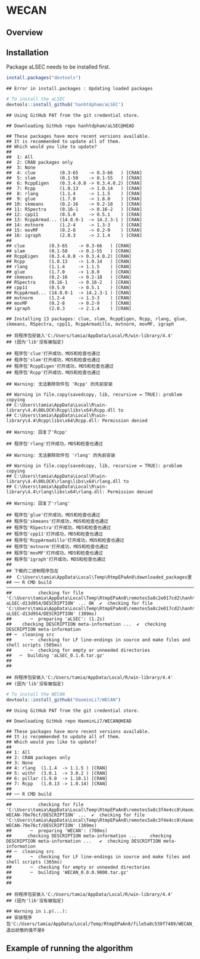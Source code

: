 
# WECAN

## Overview

## Installation

Package aLSEC needs to be installed first.

``` r
install.packages("devtools")
```

    ## Error in install.packages : Updating loaded packages

``` r
# To install the aLSEC
devtools::install_github('hanhtdpham/aLSEC')
```

    ## Using GitHub PAT from the git credential store.

    ## Downloading GitHub repo hanhtdpham/aLSEC@HEAD

    ## These packages have more recent versions available.
    ## It is recommended to update all of them.
    ## Which would you like to update?
    ## 
    ##  1: All                                         
    ##  2: CRAN packages only                          
    ##  3: None                                        
    ##  4: clue         (0.3-65    -> 0.3-66   ) [CRAN]
    ##  5: slam         (0.1-50    -> 0.1-55   ) [CRAN]
    ##  6: RcppEigen    (0.3.4.0.0 -> 0.3.4.0.2) [CRAN]
    ##  7: Rcpp         (1.0.13    -> 1.0.14   ) [CRAN]
    ##  8: rlang        (1.1.4     -> 1.1.5    ) [CRAN]
    ##  9: glue         (1.7.0     -> 1.8.0    ) [CRAN]
    ## 10: skmeans      (0.2-16    -> 0.2-18   ) [CRAN]
    ## 11: RSpectra     (0.16-1    -> 0.16-2   ) [CRAN]
    ## 12: cpp11        (0.5.0     -> 0.5.1    ) [CRAN]
    ## 13: RcppArmad... (14.0.0-1  -> 14.2.3-1 ) [CRAN]
    ## 14: mvtnorm      (1.2-4     -> 1.3-3    ) [CRAN]
    ## 15: movMF        (0.2-8     -> 0.2-9    ) [CRAN]
    ## 16: igraph       (2.0.3     -> 2.1.4    ) [CRAN]
    ## 
    ## clue         (0.3-65    -> 0.3-66   ) [CRAN]
    ## slam         (0.1-50    -> 0.1-55   ) [CRAN]
    ## RcppEigen    (0.3.4.0.0 -> 0.3.4.0.2) [CRAN]
    ## Rcpp         (1.0.13    -> 1.0.14   ) [CRAN]
    ## rlang        (1.1.4     -> 1.1.5    ) [CRAN]
    ## glue         (1.7.0     -> 1.8.0    ) [CRAN]
    ## skmeans      (0.2-16    -> 0.2-18   ) [CRAN]
    ## RSpectra     (0.16-1    -> 0.16-2   ) [CRAN]
    ## cpp11        (0.5.0     -> 0.5.1    ) [CRAN]
    ## RcppArmad... (14.0.0-1  -> 14.2.3-1 ) [CRAN]
    ## mvtnorm      (1.2-4     -> 1.3-3    ) [CRAN]
    ## movMF        (0.2-8     -> 0.2-9    ) [CRAN]
    ## igraph       (2.0.3     -> 2.1.4    ) [CRAN]

    ## Installing 13 packages: clue, slam, RcppEigen, Rcpp, rlang, glue, skmeans, RSpectra, cpp11, RcppArmadillo, mvtnorm, movMF, igraph

    ## 将程序包安装入'C:/Users/tamia/AppData/Local/R/win-library/4.4'
    ## (因为'lib'没有被指定)

    ## 程序包'clue'打开成功，MD5和检查也通过
    ## 程序包'slam'打开成功，MD5和检查也通过
    ## 程序包'RcppEigen'打开成功，MD5和检查也通过
    ## 程序包'Rcpp'打开成功，MD5和检查也通过

    ## Warning: 无法删除软件包 'Rcpp' 的先前安装

    ## Warning in file.copy(savedcopy, lib, recursive = TRUE): problem copying
    ## C:\Users\tamia\AppData\Local\R\win-library\4.4\00LOCK\Rcpp\libs\x64\Rcpp.dll to
    ## C:\Users\tamia\AppData\Local\R\win-library\4.4\Rcpp\libs\x64\Rcpp.dll: Permission denied

    ## Warning: 回复了'Rcpp'

    ## 程序包'rlang'打开成功，MD5和检查也通过

    ## Warning: 无法删除软件包 'rlang' 的先前安装

    ## Warning in file.copy(savedcopy, lib, recursive = TRUE): problem copying
    ## C:\Users\tamia\AppData\Local\R\win-library\4.4\00LOCK\rlang\libs\x64\rlang.dll to
    ## C:\Users\tamia\AppData\Local\R\win-library\4.4\rlang\libs\x64\rlang.dll: Permission denied

    ## Warning: 回复了'rlang'

    ## 程序包'glue'打开成功，MD5和检查也通过
    ## 程序包'skmeans'打开成功，MD5和检查也通过
    ## 程序包'RSpectra'打开成功，MD5和检查也通过
    ## 程序包'cpp11'打开成功，MD5和检查也通过
    ## 程序包'RcppArmadillo'打开成功，MD5和检查也通过
    ## 程序包'mvtnorm'打开成功，MD5和检查也通过
    ## 程序包'movMF'打开成功，MD5和检查也通过
    ## 程序包'igraph'打开成功，MD5和检查也通过
    ## 
    ## 下载的二进制程序包在
    ##  C:\Users\tamia\AppData\Local\Temp\RtmpEPaAn8\downloaded_packages里
    ## ── R CMD build ────────────────────────────────────────────────────────────────────────────────────────────────────────────────────
    ##          checking for file 'C:\Users\tamia\AppData\Local\Temp\RtmpEPaAn8\remotes5a8c2e017cd2\hanhtdpham-aLSEC-d13d954/DESCRIPTION' ... OK  ✔  checking for file 'C:\Users\tamia\AppData\Local\Temp\RtmpEPaAn8\remotes5a8c2e017cd2\hanhtdpham-aLSEC-d13d954/DESCRIPTION' (389ms)
    ##       ─  preparing 'aLSEC': (1.2s)
    ##    checking DESCRIPTION meta-information ...  ✔  checking DESCRIPTION meta-information
    ## ─  cleaning src
    ##       ─  checking for LF line-endings in source and make files and shell scripts (505ms)
    ##       ─  checking for empty or unneeded directories
    ##   ─  building 'aLSEC_0.1.0.tar.gz'
    ##      
    ## 

    ## 将程序包安装入'C:/Users/tamia/AppData/Local/R/win-library/4.4'
    ## (因为'lib'没有被指定)

``` r
# To install the WECAN
devtools::install_github("HaominLi7/WECAN")
```

    ## Using GitHub PAT from the git credential store.

    ## Downloading GitHub repo HaominLi7/WECAN@HEAD

    ## These packages have more recent versions available.
    ## It is recommended to update all of them.
    ## Which would you like to update?
    ## 
    ## 1: All                             
    ## 2: CRAN packages only              
    ## 3: None                            
    ## 4: rlang  (1.1.4  -> 1.1.5 ) [CRAN]
    ## 5: withr  (3.0.1  -> 3.0.2 ) [CRAN]
    ## 6: pillar (1.9.0  -> 1.10.1) [CRAN]
    ## 7: Rcpp   (1.0.13 -> 1.0.14) [CRAN]
    ## 
    ## ── R CMD build ────────────────────────────────────────────────────────────────────────────────────────────────────────────────────
    ##          checking for file 'C:\Users\tamia\AppData\Local\Temp\RtmpEPaAn8\remotes5a8c3f4e4cc8\HaominLi7-WECAN-70e76cf/DESCRIPTION' ...  ✔  checking for file 'C:\Users\tamia\AppData\Local\Temp\RtmpEPaAn8\remotes5a8c3f4e4cc8\HaominLi7-WECAN-70e76cf/DESCRIPTION' (389ms)
    ##       ─  preparing 'WECAN': (708ms)
    ##      checking DESCRIPTION meta-information ...     checking DESCRIPTION meta-information ...   ✔  checking DESCRIPTION meta-information
    ## ─  cleaning src
    ##       ─  checking for LF line-endings in source and make files and shell scripts (365ms)
    ##       ─  checking for empty or unneeded directories
    ##       ─  building 'WECAN_0.0.0.9000.tar.gz'
    ##      
    ## 

    ## 将程序包安装入'C:/Users/tamia/AppData/Local/R/win-library/4.4'
    ## (因为'lib'没有被指定)

    ## Warning in i.p(...):
    ## 安装程序包'C:/Users/tamia/AppData/Local/Temp/RtmpEPaAn8/file5a8c530f7489/WECAN_0.0.0.9000.tar.gz'时退出狀態的值不是0

## Example of running the algorithm
